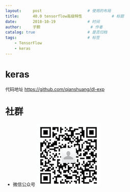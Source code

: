 ```yaml
---
layout:     post   				    # 使用的布局
title:      40.0 tensorflow高级特性				# 标题 
date:       2018-10-19 				# 时间
author:     子颢 						# 作者
catalog: true 						# 是否归档
tags:								# 标签
    - TensorFlow
    - keras
---
```


# keras







代码地址 <a href="https://github.com/qianshuang/dl-exp" target="_blank">https://github.com/qianshuang/dl-exp</a>

# 社群

- 微信公众号
	![562929489](/img/wxgzh_ewm.png)